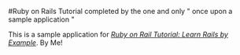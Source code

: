 #Ruby on Rails Tutorial completed by the one and only " once upon a sample application "

This is a sample application for [*Ruby on Rail Tutorial: Learn Rails by Example*](http://railstutorial.org/). By Me!
